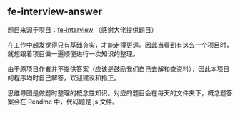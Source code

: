## fe-interview-answer

题目来源于项目：[fe-interview](https://github.com/haizlin/fe-interview) （感谢大佬提供题目）

在工作中越发觉得只有基础夯实，才能走得更远。因此当看到有这么一个项目时，就想跟着项目做一遍顺便进行一次知识的整理。

由于原项目作者并不提供答案（应该是鼓励我们自己去解和查资料），因此本项目的程序均时自己解答，欢迎建议和指正。

思维导图是做题时整理的概念性知识。对应的题目会在每天的文件夹下，概念题答案会在 Readme 中，代码题是 js 文件。

